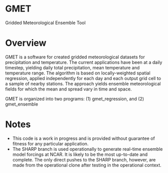 # GMET
Gridded Meteorological Ensemble Tool

# Overview

GMET is a software for created gridded meteorological datasets for precipitation and temperature.  The current applications have been at a daily timestep, yielding daily total precipitation, mean temperature and temperature range. The algorithm is based on locally-weighted spatial regression, applied independently for each day and each output grid cell to a sample of nearby stations.  The approach yields ensemble meteorological fields for which the mean and spread vary in time and space.  

GMET is organized into two programs:  (1) gmet_regression, and (2) gmet_ensemble

# Notes

* This code is a work in progress and is provided without guarantee of fitness for any particular application.  
* The SHARP branch is used operationally to generate real-time ensemble model forcings at NCAR.  It is likely to be the most 
up-to-date and complete.  The only direct pushes to the SHARP branch, however, are made from the operational clone after 
testing in the operational context.
